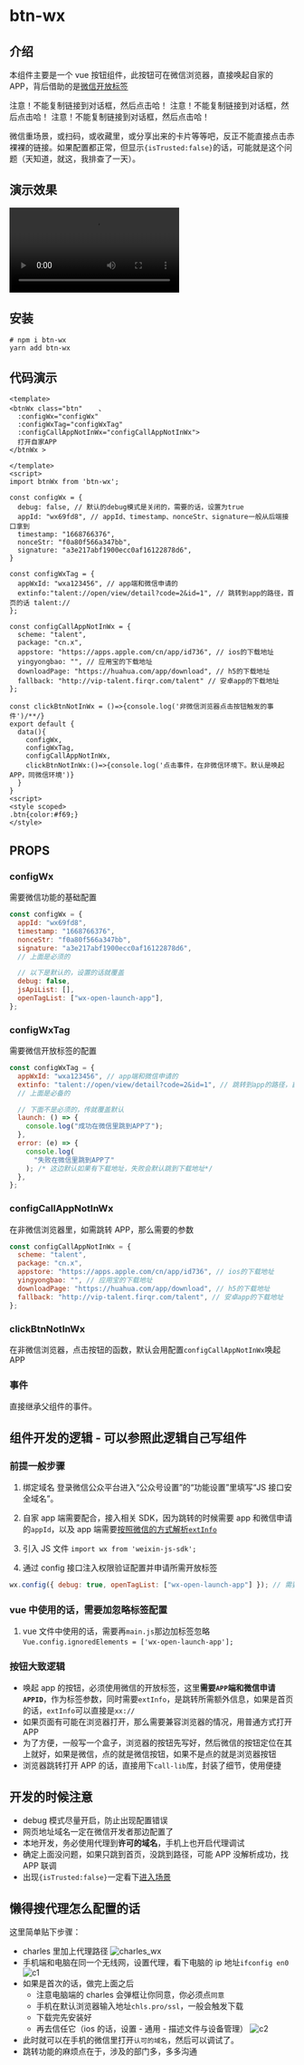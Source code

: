 # btn-wx

## 介绍

本组件主要是一个 vue 按钮组件，此按钮可在微信浏览器，直接唤起自家的 APP，背后借助的是[微信开放标签](https://developers.weixin.qq.com/doc/offiaccount/OA_Web_Apps/Wechat_Open_Tag.html)

注意！不能复制链接到对话框，然后点击哈！
注意！不能复制链接到对话框，然后点击哈！
注意！不能复制链接到对话框，然后点击哈！

微信重场景，或扫码，或收藏里，或分享出来的卡片等等吧，反正不能直接点击赤裸裸的链接。如果配置都正常，但显示`{isTrusted:false}`的话，可能就是这个问题（天知道，就这，我排查了一天）。

## 演示效果

![c4.mp4](https://blog-huahua.oss-cn-beijing.aliyuncs.com/blog/code/c4.mp4)
## 安装

```shell
# npm i btn-wx
yarn add btn-wx
```

## 代码演示

```vue
<template>
<btnWx class="btn"    、
  :configWx="configWx" 
  :configWxTag="configWxTag"
  :configCallAppNotInWx="configCallAppNotInWx">
  打开自家APP
</btnWx >

</template>
<script>
import btnWx from 'btn-wx';

const configWx = {
  debug: false, // 默认的debug模式是关闭的，需要的话，设置为true
  appId: "wx69fd8", // appId、timestamp、nonceStr、signature一般从后端接口拿到
  timestamp: "1668766376",
  nonceStr: "f0a80f566a347bb",
  signature: "a3e217abf1900ecc0af16122878d6",
}

const configWxTag = {
  appWxId: "wxa123456", // app端和微信申请的
  extinfo:"talent://open/view/detail?code=2&id=1", // 跳转到app的路径，首页的话 talent://
};

const configCallAppNotInWx = {
  scheme: "talent",
  package: "cn.x",
  appstore: "https://apps.apple.com/cn/app/id736", // ios的下载地址
  yingyongbao: "", // 应用宝的下载地址
  downloadPage: "https://huahua.com/app/download", // h5的下载地址
  fallback: "http://vip-talent.firqr.com/talent" // 安卓app的下载地址
};

const clickBtnNotInWx = ()=>{console.log('非微信浏览器点击按钮触发的事件')/**/}
export default {
  data(){
    configWx,
    configWxTag,
    configCallAppNotInWx,
    clickBtnNotInWx:()=>{console.log('点击事件，在非微信环境下。默认是唤起APP，同微信环境')}
  }
}
<script>
<style scoped>
.btn{color:#f69;}
</style>
```

## PROPS

### configWx

需要微信功能的基础配置

```js
const configWx = {
  appId: "wx69fd8",
  timestamp: "1668766376",
  nonceStr: "f0a80f566a347bb",
  signature: "a3e217abf1900ecc0af16122878d6",
  // 上面是必须的

  // 以下是默认的，设置的话就覆盖
  debug: false,
  jsApiList: [],
  openTagList: ["wx-open-launch-app"],
};
```

### configWxTag

需要微信开放标签的配置

```js
const configWxTag = {
  appWxId: "wxa123456", // app端和微信申请的
  extinfo: "talent://open/view/detail?code=2&id=1", // 跳转到app的路径，首页的话 talent://
  // 上面是必备的

  // 下面不是必须的，传就覆盖默认
  launch: () => {
    console.log("成功在微信里跳到APP了");
  },
  error: (e) => {
    console.log(
      "失败在微信里跳到APP了"
    ); /* 这边默认如果有下载地址，失败会默认跳到下载地址*/
  },
};
```

### configCallAppNotInWx

在非微信浏览器里，如需跳转 APP，那么需要的参数

```js
const configCallAppNotInWx = {
  scheme: "talent",
  package: "cn.x",
  appstore: "https://apps.apple.com/cn/app/id736", // ios的下载地址
  yingyongbao: "", // 应用宝的下载地址
  downloadPage: "https://huahua.com/app/download", // h5的下载地址
  fallback: "http://vip-talent.firqr.com/talent", // 安卓app的下载地址
};
```

### clickBtnNotInWx

在非微信浏览器，点击按钮的函数，默认会用配置`configCallAppNotInWx`唤起 APP

### 事件

直接继承父组件的事件。

## 组件开发的逻辑 - 可以参照此逻辑自己写组件

### 前提一般步骤

1. 绑定域名
   登录微信公众平台进入“公众号设置”的“功能设置”里填写“JS 接口安全域名”。
1. 自家 app 端需要配合，接入相关 SDK，因为跳转的时候需要 app 和微信申请的`appId`，以及 app 端需要[按照微信的方式解析`extInfo`](https://developers.weixin.qq.com/doc/offiaccount/OA_Web_Apps/APP_GET_EXTINF.html)

1. 引入 JS 文件 `import wx from 'weixin-js-sdk';`

1. 通过 config 接口注入权限验证配置并申请所需开放标签

```js
wx.config({ debug: true, openTagList: ["wx-open-launch-app"] }); // 需要使用的开放标签列表，其他配置跟别的微信接口差不多，不赘述 ;debug模式如果是新手的话，最好打开，这样避开配置错误的雷
```

### vue 中使用的话，需要加忽略标签配置

1. vue 文件中使用的话，需要再`main.js`那边加标签忽略`Vue.config.ignoredElements = ['wx-open-launch-app'];`

### 按钮大致逻辑

- 唤起 app 的按钮，必须使用微信的开放标签，这里**需要`APP`端和微信申请`APPID`**，作为标签参数，同时需要`extInfo`，是跳转所需额外信息，如果是首页的话，`extInfo`可以直接是`xx://`
- 如果页面有可能在浏览器打开，那么需要兼容浏览器的情况，用普通方式打开 APP
- 为了方便，一般写一个盒子，浏览器的按钮先写好，然后微信的按钮定位在其上就好，如果是微信，点的就是微信按钮，如果不是点的就是浏览器按钮
- 浏览器跳转打开 APP 的话，直接用下`call-lib`库，封装了细节，使用便捷

## 开发的时候注意

- debug 模式尽量开启，防止出现配置错误
- 网页地址域名一定在微信开发者那边配置了
- 本地开发，务必使用代理到**许可的域名**，手机上也开启代理调试
- 确定上面没问题，如果只跳到首页，没跳到路径，可能 APP 没解析成功，找 APP 联调
- 出现`{isTrusted:false}`一定看下[进入场景](https://developers.weixin.qq.com/community/develop/doc/00022492a18c68ff972d06bcc51800?source=indexmixflow)

## 懒得搜代理怎么配置的话

这里简单贴下步骤：

- charles 里加上代理路径
  ![charles_wx](https://blog-huahua.oss-cn-beijing.aliyuncs.com/blog/code/charles_wx.png)
- 手机端和电脑在同一个无线网，设置代理，看下电脑的 ip 地址`ifconfig en0`
  ![c1](https://blog-huahua.oss-cn-beijing.aliyuncs.com/blog/code/c1.png)
- 如果是首次的话，做完上面之后
  - 注意电脑端的 charles 会弹框让你同意，你必须点`同意`
  - 手机在默认浏览器输入地址`chls.pro/ssl`，一般会触发下载
  - 下载完先安装好
  - 再去信任它（ios 的话，设置 - 通用 - 描述文件与设备管理）
    ![c2](https://blog-huahua.oss-cn-beijing.aliyuncs.com/blog/code/c2.png)
- 此时就可以在手机的微信里打开`认可的域名`，然后可以调试了。
- 跳转功能的麻烦点在于，涉及的部门多，多多沟通
